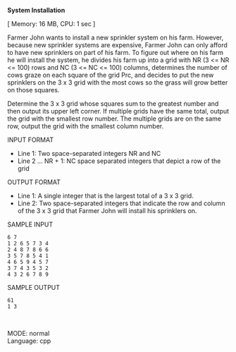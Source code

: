 **System Installation**

[ Memory: 16 MB, CPU: 1 sec ]

Farmer John wants to install a new sprinkler system on his farm. However, because new sprinkler systems are expensive, Farmer John can only afford to have new sprinklers on part of his farm. To figure out where on his farm he will install the system, he divides his farm up into a grid with NR (3 <= NR <= 100) rows and NC (3 <= NC <= 100) columns, determines the number of cows graze on each square of the grid Prc, and decides to put the new sprinklers on the 3 x 3 grid with the most cows so the grass will grow better on those squares.

Determine the 3 x 3 grid whose squares sum to the greatest number and then output its upper left corner. If multiple grids have the same total, output the grid with the smallest row number. The multiple grids are on the same row, output the grid with the smallest column number.

INPUT FORMAT

* Line 1: Two space-separated integers NR and NC
* Line 2 … NR + 1: NC space separated integers that depict a row of the grid

OUTPUT FORMAT

* Line 1: A single integer that is the largest total of a 3 x 3 grid.
* Line 2: Two space-separated integers that indicate the row and column of the 3 x 3 grid that Farmer John will install his sprinklers on.


SAMPLE INPUT

    6 7
    1 2 6 5 7 3 4
    2 4 8 7 8 6 6
    3 5 7 8 5 4 1
    4 6 5 9 4 5 7
    3 7 4 3 5 3 2
    4 3 2 6 7 8 9
SAMPLE OUTPUT

    61
    1 3
<br>


  
MODE: normal<br>
Language: cpp<br>
